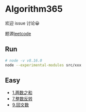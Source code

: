 # Algorithm365

欢迎 issue 讨论😀

题源[leetcode](https://leetcode-cn.com/)

## Run
```sh
# node -v v8.16.0
node --experimental-modules src/xxx
```

## Easy

- [1.两数之和](./src/1.twoSum/note.md)
- [7.整数反转](./src/7.reverse/note.md)
- [9.回文数](./src/9.isPalindrome/note.md)
